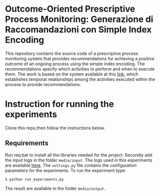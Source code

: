# Outcome-Oriented Prescriptive Process Monitoring: Generazione di Raccomandazioni con Simple Index Encoding
This repository contains the source code of a prescriptive process monitoring system that provides recommendations for achieving a positive outcome of an ongoing process using the simple index encoding. The recommendations specify which activities to perform and when to execute them. The work is based on  the system available at this [link](https://github.com/ivanDonadello/temporal-prescriptive-process-monitoring_old.git), which establishes temporal relationships among the activities executed within the process to provide recommendations.

# Instruction for running the experiments
Clone this repo,then follow the instructions below.
## Requirements
Run req.bat to install all the libraries needed for the project.
Secondly add the input logs in the folder <code>media/input</code>. The logs used in this experiments are available [here](https://drive.google.com/file/d/1DDP7OKQhD8cno2tbSpLlIPZ-Mh5y-XUC/view). The <code>settings.py</code> file contains the configuration parameters for the experiments.
To run the experiment type:
```
$ python run_experiments.py
```
The result are available in the folder <code>media/output</code>.


